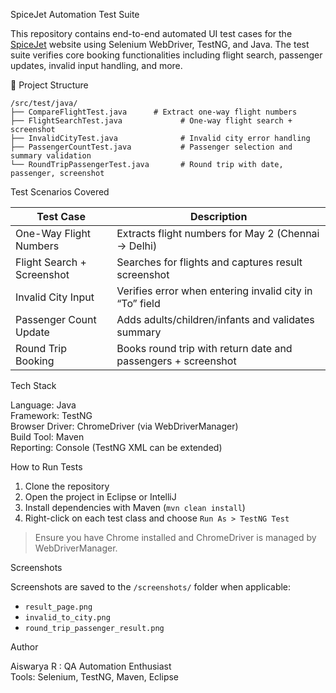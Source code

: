 
SpiceJet Automation Test Suite

This repository contains end-to-end automated UI test cases for the [SpiceJet](https://www.spicejet.com/) website using Selenium WebDriver, TestNG, and Java. 
The test suite verifies core booking functionalities including flight search, passenger updates, invalid input handling, and more.

📁 Project Structure

```
/src/test/java/
├── CompareFlightTest.java      # Extract one-way flight numbers
├── FlightSearchTest.java             # One-way flight search + screenshot
├── InvalidCityTest.java              # Invalid city error handling
├── PassengerCountTest.java           # Passenger selection and summary validation
└── RoundTripPassengerTest.java       # Round trip with date, passenger, screenshot
```

Test Scenarios Covered

| Test Case                       | Description                                                |
|------------------------------------|----------------------------------------------------------------|
| One-Way Flight Numbers             | Extracts flight numbers for May 2 (Chennai → Delhi)            |
| Flight Search + Screenshot         | Searches for flights and captures result screenshot            |
| Invalid City Input                 | Verifies error when entering invalid city in “To” field        |
| Passenger Count Update             | Adds adults/children/infants and validates summary             |
| Round Trip Booking                 | Books round trip with return date and passengers + screenshot  |

Tech Stack

Language: Java  
Framework: TestNG  
Browser Driver: ChromeDriver (via WebDriverManager)  
Build Tool: Maven  
Reporting: Console (TestNG XML can be extended)

How to Run Tests

1. Clone the repository
2. Open the project in Eclipse or IntelliJ
3. Install dependencies with Maven (`mvn clean install`)
4. Right-click on each test class and choose `Run As > TestNG Test`

> Ensure you have Chrome installed and ChromeDriver is managed by WebDriverManager.

Screenshots

Screenshots are saved to the `/screenshots/` folder when applicable:
- `result_page.png`
- `invalid_to_city.png`
- `round_trip_passenger_result.png`

Author

Aiswarya R : QA Automation Enthusiast  
Tools: Selenium, TestNG, Maven, Eclipse
